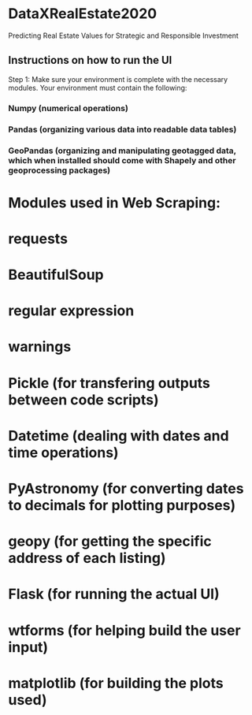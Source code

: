 # DataXRealEstate2020
Predicting Real Estate Values for Strategic and Responsible Investment

## Instructions on how to run the UI
Step 1: Make sure your environment is complete with the necessary modules. Your environment must contain the following:
###        Numpy (numerical operations)
###        Pandas (organizing various data into readable data tables)
###        GeoPandas (organizing and manipulating geotagged data, which when installed should come with Shapely and other geoprocessing   packages)
#        Modules used in Web Scraping:
#            requests 
#            BeautifulSoup 
#            regular expression
#            warnings
#        Pickle (for transfering outputs between code scripts)
#        Datetime (dealing with dates and time operations)
#        PyAstronomy (for converting dates to decimals for plotting purposes)
#        geopy (for getting the specific address of each listing)
#        Flask (for running the actual UI)
#        wtforms (for helping build the user input)
#        matplotlib (for building the plots used)
        
